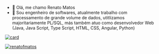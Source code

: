 - 👋 Olá, me chamo Renato Matos
- 👀 Sou engenheiro de softwares, atualmente trabalho com processamento de grande volume de dados, utitlizamos majoritariamente PL/SQL, más também atuo como desenvolvedor Web (Java, Java Script, Type Script, HTML, CSS, Angular, Python)


[![card](https://github-readme-stats.vercel.app/api?username=renatofmatos&theme=dracula)](https://github.com/anuraghazra/github-readme-stats)


[![renatofmatos](https://github-readme-stats.vercel.app/api/top-langs/?username=renatofmatos&layout=compact&theme=dracula)](https://github.com/anuraghazra/github-readme-stats)
